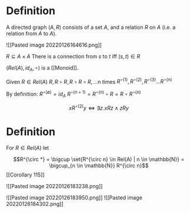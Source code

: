 # Definition
A directed graph $(A, R)$ consists of a set $A$, and a relation $R$ on $A$ (i.e. a relation from $A$ to $A$).

![[Pasted image 20220126164616.png]]

$R \subseteq A \times A$
There is a connection from $s$ to $t$ iff $(s, t) \in R$

$(Rel(A), id_A, \circ)$ is a [[Monoid]].

Given $R \in Rel(A)$
$R, R \circ R, R \circ R \circ R, ... \text{n times}$
$R^{\circ(1)}, R^{\circ(2)}, R^{\circ(3)} ... R^{\circ(n)}$

By definition: $R^{\circ (\emptyset)} = id_A$
$R^{\circ(n+1)} = R^{\circ(n)} \circ R = R \circ R^{\circ(n)}$


$$x R^{\circ(2)} y \iff \exists z. x R z \land z R y$$

# Definition
For $R \in Rel(A)$ let

$$R^{\circ *} = \bigcup \set{R^{\circ n} \in Rel(A) | n \in \mathbb{N}} = \bigcup_{n \in \mathbb{N}} R^{\circ n}$$
[[Corollary 115]]

![[Pasted image 20220126183238.png]]

![[Pasted image 20220126183950.png]]
![[Pasted image 20220126184302.png]]
